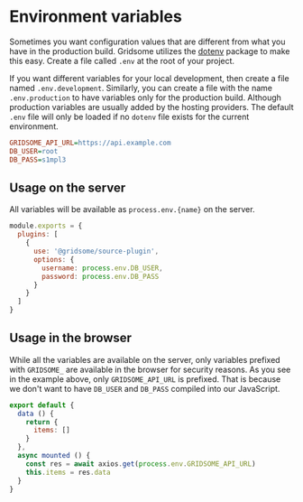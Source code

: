 # Environment variables

Sometimes you want configuration values that are different from what you have in the production build. Gridsome utilizes the [dotenv](https://www.npmjs.com/package/dotenv) package to make this easy. Create a file called `.env` at the root of your project.

If you want different variables for your local development, then create a file named `.env.development`. Similarly, you can create a file with the name `.env.production` to have variables only for the production build. Although production variables are usually added by the hosting providers. The default `.env` file will only be loaded if no `dotenv` file exists for the current environment.

```ini
GRIDSOME_API_URL=https://api.example.com
DB_USER=root
DB_PASS=s1mpl3
```

## Usage on the server

All variables will be available as `process.env.{name}` on the server.

```js
module.exports = {
  plugins: [
    {
      use: '@gridsome/source-plugin',
      options: {
        username: process.env.DB_USER,
        password: process.env.DB_PASS
      }
    }
  ]
}
```

## Usage in the browser

While all the variables are available on the server, only variables prefixed with `GRIDSOME_` are available in the browser for security reasons. As you see in the example above, only `GRIDSOME_API_URL` is prefixed. That is because we don't want to have `DB_USER` and `DB_PASS` compiled into our JavaScript.

```js
export default {
  data () {
    return {
      items: []
    }
  },
  async mounted () {
    const res = await axios.get(process.env.GRIDSOME_API_URL)
    this.items = res.data
  }
}
```
